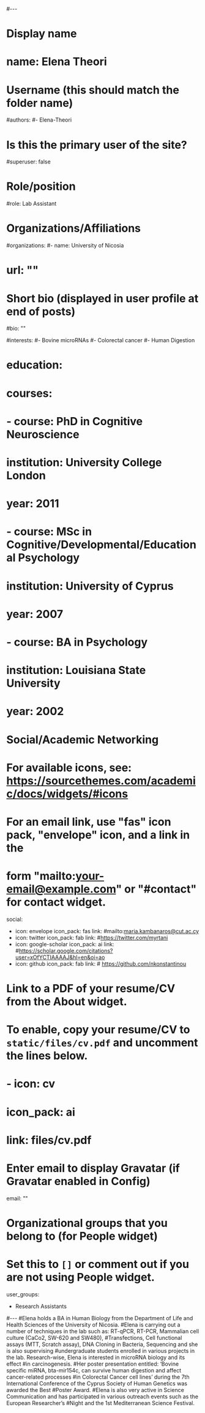 #---
# Display name
# name: Elena Theori

# Username (this should match the folder name)
#authors:
#- Elena-Theori

# Is this the primary user of the site?
#superuser: false

# Role/position
#role: Lab Assistant

# Organizations/Affiliations
#organizations:
#- name: University of Nicosia
#  url: ""

# Short bio (displayed in user profile at end of posts)
#bio: ""

#interests:
#- Bovine microRNAs
#- Colorectal cancer
#- Human Digestion


# education:
#  courses:
#  - course: PhD in Cognitive Neuroscience
#    institution: University College London
#    year: 2011
#  - course: MSc in Cognitive/Developmental/Educational Psychology
#    institution: University of Cyprus
#    year: 2007
#  - course: BA in Psychology
#    institution: Louisiana State University
#    year: 2002

# Social/Academic Networking
# For available icons, see: https://sourcethemes.com/academic/docs/widgets/#icons
#   For an email link, use "fas" icon pack, "envelope" icon, and a link in the
#   form "mailto:your-email@example.com" or "#contact" for contact widget.
social:
- icon: envelope
  icon_pack: fas
  link: #mailto:maria.kambanaros@cut.ac.cy
- icon: twitter
  icon_pack: fab
  link: #https://twitter.com/myrtani 
- icon: google-scholar
  icon_pack: ai
  link: #https://scholar.google.com/citations?user=xOfYCTIAAAAJ&hl=en&oi=ao
- icon: github
  icon_pack: fab
  link: # https://github.com/nkonstantinou
# Link to a PDF of your resume/CV from the About widget.
# To enable, copy your resume/CV to `static/files/cv.pdf` and uncomment the lines below.  
# - icon: cv
#   icon_pack: ai
#   link: files/cv.pdf

# Enter email to display Gravatar (if Gravatar enabled in Config)
email: ""
  
# Organizational groups that you belong to (for People widget)
#   Set this to `[]` or comment out if you are not using People widget.  
user_groups:
- Research Assistants

#---
#Elena holds a BA in Human Biology from the Department of Life and Health Sciences of the University of Nicosia. 
#Elena is carrying out a number of techniques in the lab such as: RT-qPCR, RT-PCR, Mammalian cell culture (CaCo2, SW-620 and SW480), #Transfections, Cell functional assays (MTT, Scratch assay), DNA Cloning in Bacteria, Sequencing and she is also supervising #undergraduate students enrolled in various projects in the lab. Research-wise, Elena is interested in microRNA biology and its effect #in carcinogenesis. 
#Her poster presentation entitled: ‘Bovine specific miRNA, bta-mir154c, can survive human digestion and affect cancer-related processes #in Colorectal Cancer cell lines’ during the 7th International Conference of the Cyprus Society of Human Genetics was awarded the Best #Poster Award. 
#Elena is also very active in Science Communication and has participated in various outreach events such as the European Researcher’s #Night and the 1st Mediterranean Science Festival.
